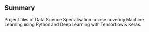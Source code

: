 ## Summary
Project files of Data Science Specialisation course covering Machine Learning using Python and Deep Learning with Tensorflow & Keras.
